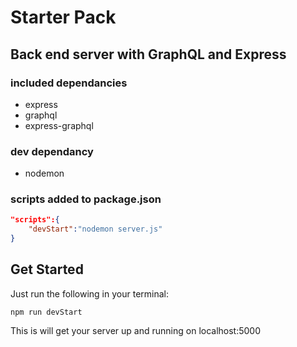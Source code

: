 # Starter Pack
## Back end server with GraphQL and Express

### included dependancies
* express
* graphql
* express-graphql

### dev dependancy
* nodemon

### scripts added to package.json
```json
"scripts":{
    "devStart":"nodemon server.js"
}
```

## Get Started
Just run the following in your terminal:
```
npm run devStart
```
This is will get your server up and running on localhost:5000